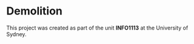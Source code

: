 # Demolition
This project was created as part of the unit **INFO1113** at the University of Sydney.

